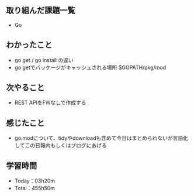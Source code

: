 ## 取り組んだ課題一覧
- Go
 
## わかったこと
- go get / go install の違い
- go getでパッケージがキャッシュされる場所 $GOPATH/pkg/mod

## 次やること
- REST APIをFWなしで作成する

## 感じたこと
- go.modについて、tidyやdownloadも含めて今日はまとめられないが言語化してこの日報内もしくはブログにあげる

## 学習時間
- Today：03h20m
- Total：455h50m
